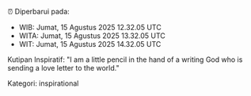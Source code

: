 ⏰ Diperbarui pada:
- WIB: Jumat, 15 Agustus 2025 12.32.05 UTC
- WITA: Jumat, 15 Agustus 2025 13.32.05 UTC
- WIT: Jumat, 15 Agustus 2025 14.32.05 UTC

Kutipan Inspiratif:
"I am a little pencil in the hand of a writing God who is sending a love letter to the world."


Kategori: inspirational

